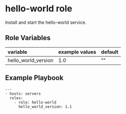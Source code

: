 hello-world role
=========

Install and start the hello-world service.

Role Variables
--------------

| variable            | example values  | default 
|:--------------------|-----------------|---------
| hello_world_version | 1.0             | ""     


Example Playbook
----------------
    ---
    - hosts: servers
      roles:
        - role: hello-world
          hello_world_version: 1.1
